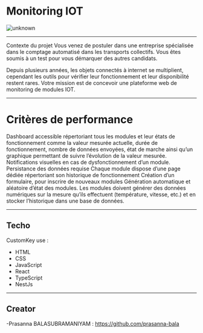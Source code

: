 
# Monitoring IOT


![unknown](https://user-images.githubusercontent.com/92851704/152349793-1515bbb3-862b-41eb-8bd8-8e09773608c4.png)

---

Contexte du projet
Vous venez de postuler dans une entreprise spécialisée dans le comptage automatisé dans les transports collectifs. Vous êtes soumis à un test pour vous démarquer des autres candidats.

Depuis plusieurs années, les objets connectés à internet se multiplient, cependant les outils pour vérifier leur fonctionnement et leur disponibilité restent rares. Votre mission est de concevoir une plateforme web de monitoring de modules IOT.


 

---

# Critères de performance
Dashboard accessible répertoriant tous les modules et leur états de fonctionnement comme la valeur mesurée actuelle, durée de fonctionnement, nombre de données envoyées, état de marche ainsi qu’un graphique permettant de suivre l’évolution de la valeur mesurée.
Notifications visuelles en cas de dysfonctionnement d’un module.
Persistance des données requise
Chaque module dispose d’une page dédiée répertoriant son historique de fonctionnement
Création d’un formulaire, pour inscrire de nouveaux modules
Génération automatique et aléatoire d’état des modules.
Les modules doivent générer des données numériques sur la mesure qu’ils effectuent (température, vitesse, etc.) et en stocker l’historique dans une base de données.

---

## Techo

CustomKey use :
- HTML
- CSS
- JavaScript
- React
- TypeScript
- NestJs

---

## Creator

 
-Prasanna BALASUBRAMANIYAM :
https://github.com/prasanna-bala
